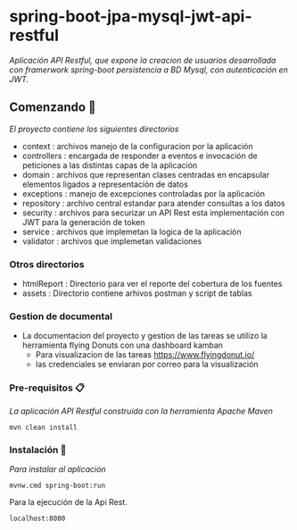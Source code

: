 # spring-boot-jpa-mysql-jwt-api-restful

_Aplicación API Restful, que expone la creacion de usuarios desarrollada con framerwork spring-boot persistencia a BD Mysql, con autenticación en JWT._

## Comenzando 🚀

_El proyecto contiene los siguientes directorios_

- context     : archivos manejo de la configuracion por la aplicación 
- controllers : encargada de responder a eventos e invocación de peticiones a las distintas capas de la aplicación
- domain      : archivos que representan clases centradas en encapsular elementos ligados a representación de datos
- exceptions  : manejo de excepciones controladas por la aplicación
- repository  : archivo central estandar para atender consultas a los datos
- security    : archivos para securizar un API Rest esta implementación con JWT para la generación de token
- service     : archivos que implemetan la logica de la aplicación
- validator   : archivos que implemetan validaciones

### Otros directorios 
- htmlReport : Directorio para ver el reporte del cobertura de los fuentes
- assets     : Directorio contiene arhivos postman y script de tablas

### Gestion de documental
- La documentacion del proyecto y gestion de las tareas se utilizo la herramienta flying Donuts con una dashboard kamban 
  - Para visualizacion de las tareas https://www.flyingdonut.io/ 
  - las credenciales se enviaran por correo para la visualización
 
### Pre-requisitos 📋 

_La aplicación API Restful construida con la herramienta Apache Maven_

```
mvn clean install
```
### Instalación 🔧

_Para instalar al aplicación_

```
mvnw.cmd spring-boot:run
```
Para la ejecución de la Api Rest.

```
localhost:8080
```
